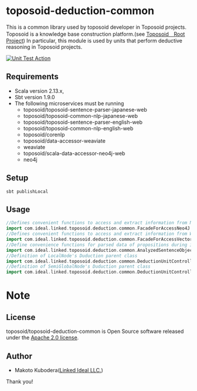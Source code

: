 # toposoid-deduction-common
This is a common library used by toposoid developer in Toposoid projects.
Toposoid is a knowledge base construction platform.(see [Toposoid　Root Project](https://github.com/toposoid/toposoid.git))
In particular, this module is used by units that perform deductive reasoning in Toposoid projects.

[![Unit Test Action](https://github.com/toposoid/toposoid-deduction-common/actions/workflows/action.yml/badge.svg?branch=main)](https://github.com/toposoid/toposoid-deduction-common/actions/workflows/action.yml)

## Requirements
* Scala version 2.13.x,
* Sbt version 1.9.0
* The following microservices must be running
  * toposoid/toposoid-sentence-parser-japanese-web
  * toposoid/toposoid-common-nlp-japanese-web
  * toposoid/toposoid-sentence-parser-english-web
  * toposoid/toposoid-common-nlp-english-web
  * toposoid/corenlp
  * toposoid/data-accessor-weaviate
  * weaviate
  * toposoid/scala-data-accessor-neo4j-web
  * neo4j

## Setup
```bssh
sbt publishLocal
```
## Usage
```scala
//Defines convenient functions to access and extract information from Neo4j data during inference
import com.ideal.linked.toposoid.deduction.common.FacadeForAccessNeo4J._
//Defines convenient functions to access and extract information from Weaviate data during inference
import com.ideal.linked.toposoid.deduction.common.FacadeForAccessVectorDB._
//Define convenience functions for parsed data of propositions during inference
import com.ideal.linked.toposoid.deduction.common.AnalyzedSentenceObjectUtils._
//Definition of LocalNode's Duduction parent class
import com.ideal.linked.toposoid.deduction.common.DeductionUnitController
//Definition of SemiGlobalNode's Duduction parent class
import com.ideal.linked.toposoid.deduction.common.DeductionUnitControllerForSemiGlobal
```

# Note


## License
toposoid/toposoid-deduction-common is Open Source software released under the [Apache 2.0 license](https://www.apache.org/licenses/LICENSE-2.0.html).

## Author
* Makoto Kubodera([Linked Ideal LLC.](https://linked-ideal.com/))

Thank you!
